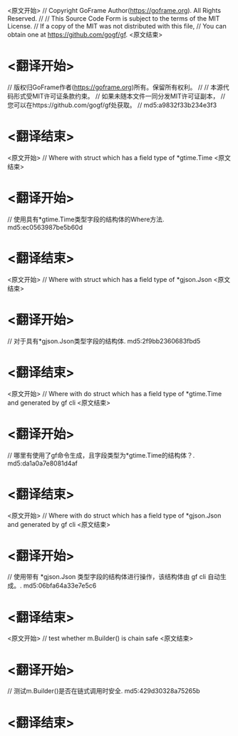 
<原文开始>
// Copyright GoFrame Author(https://goframe.org). All Rights Reserved.
//
// This Source Code Form is subject to the terms of the MIT License.
// If a copy of the MIT was not distributed with this file,
// You can obtain one at https://github.com/gogf/gf.
<原文结束>

# <翻译开始>
// 版权归GoFrame作者(https://goframe.org)所有。保留所有权利。
//
// 本源代码形式受MIT许可证条款约束。
// 如果未随本文件一同分发MIT许可证副本，
// 您可以在https://github.com/gogf/gf处获取。
// md5:a9832f33b234e3f3
# <翻译结束>


<原文开始>
// Where with struct which has a field type of *gtime.Time
<原文结束>

# <翻译开始>
// 使用具有*gtime.Time类型字段的结构体的Where方法. md5:ec0563987be5b60d
# <翻译结束>


<原文开始>
// Where with struct which has a field type of *gjson.Json
<原文结束>

# <翻译开始>
// 对于具有*gjson.Json类型字段的结构体. md5:2f9bb2360683fbd5
# <翻译结束>


<原文开始>
// Where with do struct which has a field type of *gtime.Time and generated by gf cli
<原文结束>

# <翻译开始>
// 哪里有使用了gf命令生成，且字段类型为*gtime.Time的结构体？. md5:da1a0a7e8081d4af
# <翻译结束>


<原文开始>
// Where with do struct which has a field type of *gjson.Json and generated by gf cli
<原文结束>

# <翻译开始>
// 使用带有 *gjson.Json 类型字段的结构体进行操作，该结构体由 gf cli 自动生成。. md5:06bfa64a33e7e5c6
# <翻译结束>


<原文开始>
// test whether m.Builder() is chain safe
<原文结束>

# <翻译开始>
// 测试m.Builder()是否在链式调用时安全. md5:429d30328a75265b
# <翻译结束>

